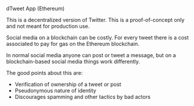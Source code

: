 dTweet App (Ethereum)

This is a decentralized version of Twitter. This is a proof-of-concept only and not meant for production use.

Social media on a blockchain can be costly. For every tweet there is a cost associated to pay for gas on the Ethereum blockchain.

In normal social media anyone can post or tweet a message, but on a blockchain-based social media things work differently.

The good points about this are:

- Verification of ownership of a tweet or post
- Pseudonymous nature of identity
- Discourages spamming and other tactics by bad actors
